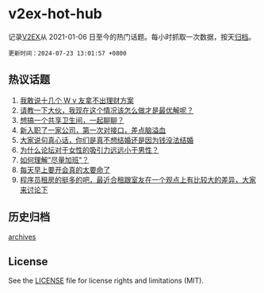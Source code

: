 # v2ex-hot-hub

 记录[V2EX](https://www.v2ex.com/)从 2021-01-06 日至今的热门话题。每小时抓取一次数据，按天[归档](archives)。

`更新时间：2024-07-23 13:01:57 +0800`

## 热议话题

1. [我敢说十几个 W v 友拿不出理财方案](https://www.v2ex.com/t/1059173)
1. [请教一下大伙，我现在这个情况该怎么做才是最优解呢？](https://www.v2ex.com/t/1059130)
1. [想搞一个共享卫生间，一起聊聊？](https://www.v2ex.com/t/1059317)
1. [新入职了一家公司，第一次对接口，差点脑溢血](https://www.v2ex.com/t/1059222)
1. [大家说句真心话，你们是真不想结婚还是因为钱没法结婚](https://www.v2ex.com/t/1059354)
1. [为什么论坛对于女性的吸引力远远小于男性？](https://www.v2ex.com/t/1059299)
1. [如何理解"尽量加班"？](https://www.v2ex.com/t/1059232)
1. [每天早上要开会真的太要命了](https://www.v2ex.com/t/1059306)
1. [程序员租房的挺多的吧，最近合租跟室友在一个观点上有比较大的差异，大家来讨论下](https://www.v2ex.com/t/1059376)

## 历史归档

[archives](archives)

## License

See the [LICENSE](LICENSE) file for license rights and limitations (MIT).
